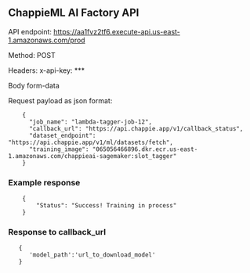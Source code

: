 ## ChappieML AI Factory API

API endpoint: https://aa1fvz2tf6.execute-api.us-east-1.amazonaws.com/prod

Method: POST

Headers: x-api-key: ***

Body form-data

Request payload as json format:

        {
          "job_name": "lambda-tagger-job-12",
          "callback_url": "https://api.chappie.app/v1/callback_status",
          "dataset_endpoint": "https://api.chappie.app/v1/ml/datasets/fetch",
          "training_image": "065056466896.dkr.ecr.us-east-1.amazonaws.com/chappieai-sagemaker:slot_tagger"
        }
        
### Example response

        {
            "Status": "Success! Training in process"
        }
        
 ### Response to callback_url
       {
          'model_path':'url_to_download_model'
       }
